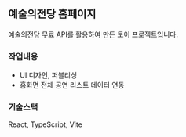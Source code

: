 ## 예술의전당 홈페이지

예술의전당 무료 API를 활용하여 만든 토이 프로젝트입니다.

### 작업내용

- UI 디자인, 퍼블리싱
- 홈화면 전체 공연 리스트 데이터 연동

### 기술스택

React, TypeScript, Vite
